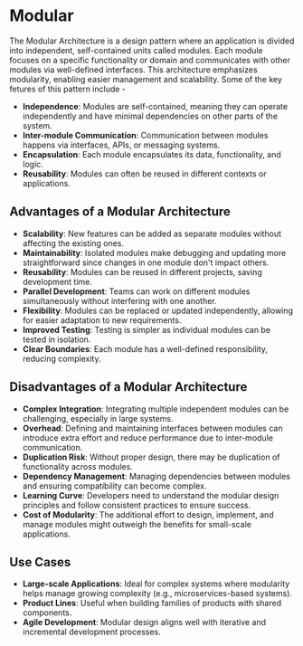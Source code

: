 # Modular

The Modular Architecture is a design pattern where an application is divided into independent, self-contained units called modules. Each module focuses on a specific functionality or domain and communicates with other modules via well-defined interfaces. This architecture emphasizes modularity, enabling easier management and scalability. Some of the key fetures of this pattern include -

- **Independence**: Modules are self-contained, meaning they can operate independently and have minimal dependencies on other parts of the system.
- **Inter-module Communication**: Communication between modules happens via interfaces, APIs, or messaging systems.
- **Encapsulation**: Each module encapsulates its data, functionality, and logic.
- **Reusability**: Modules can often be reused in different contexts or applications.

## Advantages of a Modular Architecture

- **Scalability**: New features can be added as separate modules without affecting the existing ones.
- **Maintainability**: Isolated modules make debugging and updating more straightforward since changes in one module don't impact others.
- **Reusability**: Modules can be reused in different projects, saving development time.
- **Parallel Development**: Teams can work on different modules simultaneously without interfering with one another.
- **Flexibility**: Modules can be replaced or updated independently, allowing for easier adaptation to new requirements.
- **Improved Testing**: Testing is simpler as individual modules can be tested in isolation.
- **Clear Boundaries**: Each module has a well-defined responsibility, reducing complexity.

## Disadvantages of a Modular Architecture

- **Complex Integration**: Integrating multiple independent modules can be challenging, especially in large systems.
- **Overhead**: Defining and maintaining interfaces between modules can introduce extra effort and reduce performance due to inter-module communication.
- **Duplication Risk**: Without proper design, there may be duplication of functionality across modules.
- **Dependency Management**: Managing dependencies between modules and ensuring compatibility can become complex.
- **Learning Curve**: Developers need to understand the modular design principles and follow consistent practices to ensure success.
- **Cost of Modularity**: The additional effort to design, implement, and manage modules might outweigh the benefits for small-scale applications.

## Use Cases

- **Large-scale Applications**: Ideal for complex systems where modularity helps manage growing complexity (e.g., microservices-based systems).
- **Product Lines**: Useful when building families of products with shared components.
- **Agile Development**: Modular design aligns well with iterative and incremental development processes.

